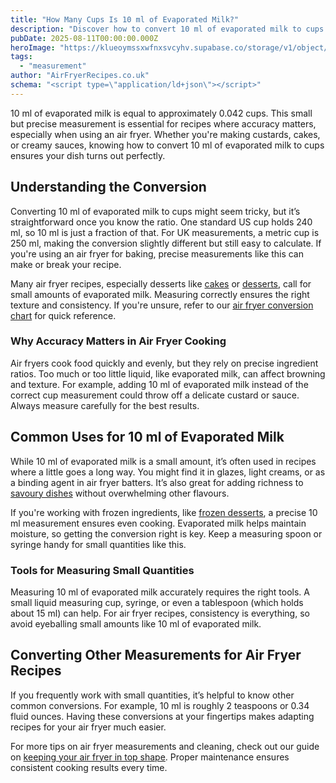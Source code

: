```yaml
---
title: "How Many Cups Is 10 ml of Evaporated Milk?"
description: "Discover how to convert 10 ml of evaporated milk to cups for precise baking and cooking in your air fryer. Get accurate measurements now!"
pubDate: 2025-08-11T00:00:00.000Z
heroImage: "https://klueoymssxwfnxsvcyhv.supabase.co/storage/v1/object/public/md/how-many-cups-is-10-ml-of-evaporated-milk-f6582e43.webp"
tags:
  - "measurement"
author: "AirFryerRecipes.co.uk"
schema: "<script type=\"application/ld+json\"></script>"
---
```


<p>10 ml of evaporated milk is equal to approximately 0.042 cups. This small but precise measurement is essential for recipes where accuracy matters, especially when using an air fryer. Whether you're making custards, cakes, or creamy sauces, knowing how to convert 10 ml of evaporated milk to cups ensures your dish turns out perfectly.</p>

<h2>Understanding the Conversion</h2>  
<p>Converting 10 ml of evaporated milk to cups might seem tricky, but it’s straightforward once you know the ratio. One standard US cup holds 240 ml, so 10 ml is just a fraction of that. For UK measurements, a metric cup is 250 ml, making the conversion slightly different but still easy to calculate. If you're using an air fryer for baking, precise measurements like this can make or break your recipe.</p>  

<p>Many air fryer recipes, especially desserts like <a href=https://www.airfryerrecipe.co.uk/recipe-category/cakes>cakes</a> or <a href=https://www.airfryerrecipe.co.uk/recipe-category/dessert>desserts</a>, call for small amounts of evaporated milk. Measuring correctly ensures the right texture and consistency. If you're unsure, refer to our <a href=https://www.airfryerrecipe.co.uk/air-fryer-conversion-chart>air fryer conversion chart</a> for quick reference.</p>  

<h3>Why Accuracy Matters in Air Fryer Cooking</h3>  
<p>Air fryers cook food quickly and evenly, but they rely on precise ingredient ratios. Too much or too little liquid, like evaporated milk, can affect browning and texture. For example, adding 10 ml of evaporated milk instead of the correct cup measurement could throw off a delicate custard or sauce. Always measure carefully for the best results.</p>  

<h2>Common Uses for 10 ml of Evaporated Milk</h2>  
<p>While 10 ml of evaporated milk is a small amount, it’s often used in recipes where a little goes a long way. You might find it in glazes, light creams, or as a binding agent in air fryer batters. It’s also great for adding richness to <a href=https://www.airfryerrecipe.co.uk/recipes>savoury dishes</a> without overwhelming other flavours.</p>  

<p>If you're working with frozen ingredients, like <a href=https://www.airfryerrecipe.co.uk/recipe-category/frozen-foods>frozen desserts</a>, a precise 10 ml measurement ensures even cooking. Evaporated milk helps maintain moisture, so getting the conversion right is key. Keep a measuring spoon or syringe handy for small quantities like this.</p>  

<h3>Tools for Measuring Small Quantities</h3>  
<p>Measuring 10 ml of evaporated milk accurately requires the right tools. A small liquid measuring cup, syringe, or even a tablespoon (which holds about 15 ml) can help. For air fryer recipes, consistency is everything, so avoid eyeballing small amounts like 10 ml of evaporated milk.</p>  

<h2>Converting Other Measurements for Air Fryer Recipes</h2>  
<p>If you frequently work with small quantities, it’s helpful to know other common conversions. For example, 10 ml is roughly 2 teaspoons or 0.34 fluid ounces. Having these conversions at your fingertips makes adapting recipes for your air fryer much easier.</p>  

<p>For more tips on air fryer measurements and cleaning, check out our guide on <a href=https://www.airfryerrecipe.co.uk/air-fryer-cleaner>keeping your air fryer in top shape</a>. Proper maintenance ensures consistent cooking results every time.</p>